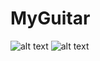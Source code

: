 # MyGuitar

![alt text](https://i.ibb.co/M12B1p3/chrome-A0-Rrz-ITCM3.png)
![alt text](https://i.ibb.co/5hg3RVr/chrome-Rdu-Cvto47c.png)

